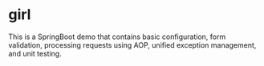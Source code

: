# girl
This is a SpringBoot demo that contains basic configuration, form validation, processing requests using AOP, unified exception management, and unit testing.
